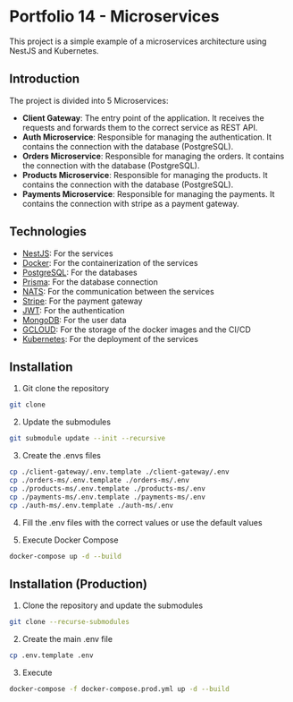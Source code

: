 # Portfolio 14 - Microservices

This project is a simple example of a microservices architecture using NestJS and Kubernetes.

## Introduction

The project is divided into 5 Microservices:

- **Client Gateway**: The entry point of the application. It receives the requests and forwards them to the correct service as REST API.
- **Auth Microservice**: Responsible for managing the authentication. It contains the connection with the database (PostgreSQL).
- **Orders Microservice**: Responsible for managing the orders. It contains the connection with the database (PostgreSQL).
- **Products Microservice**: Responsible for managing the products. It contains the connection with the database (PostgreSQL).
- **Payments Microservice**: Responsible for managing the payments. It contains the connection with stripe as a payment gateway.

## Technologies

- [NestJS](https://nestjs.com/): For the services
- [Docker](https://www.docker.com/): For the containerization of the services
- [PostgreSQL](https://www.postgresql.org/): For the databases
- [Prisma](https://www.prisma.io/): For the database connection
- [NATS](https://nats.io/): For the communication between the services
- [Stripe](https://stripe.com/): For the payment gateway
- [JWT](https://jwt.io/): For the authentication
- [MongoDB](https://www.mongodb.com/): For the user data
- [GCLOUD](https://cloud.google.com/): For the storage of the docker images and the CI/CD
- [Kubernetes](https://kubernetes.io/): For the deployment of the services

## Installation

1. Git clone the repository

```bash
git clone
```

2. Update the submodules

```bash
git submodule update --init --recursive
```

3. Create the .envs files

```bash
cp ./client-gateway/.env.template ./client-gateway/.env
cp ./orders-ms/.env.template ./orders-ms/.env
cp ./products-ms/.env.template ./products-ms/.env
cp ./payments-ms/.env.template ./payments-ms/.env
cp ./auth-ms/.env.template ./auth-ms/.env
```

4. Fill the .env files with the correct values or use the default values

5. Execute Docker Compose

```bash
docker-compose up -d --build
```

## Installation (Production)

1. Clone the repository and update the submodules

```bash
git clone --recurse-submodules
```

2. Create the main .env file

```bash
cp .env.template .env
```

3. Execute

```bash
docker-compose -f docker-compose.prod.yml up -d --build
```
